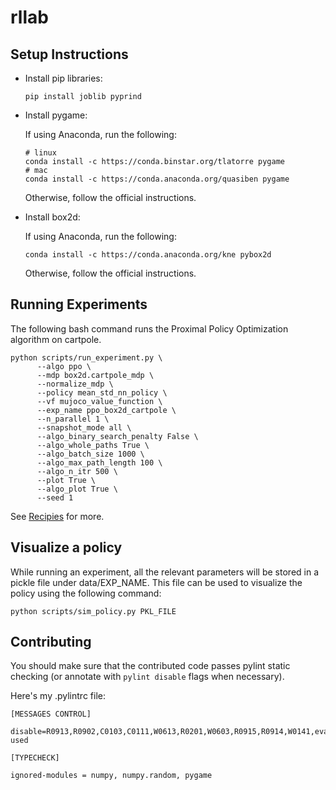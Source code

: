 # rllab

## Setup Instructions

- Install pip libraries:

  ```
  pip install joblib pyprind
  ```

- Install pygame:

  If using Anaconda, run the following:

  ```
  # linux
  conda install -c https://conda.binstar.org/tlatorre pygame
  # mac
  conda install -c https://conda.anaconda.org/quasiben pygame
  ```

  Otherwise, follow the official instructions.

- Install box2d:

  If using Anaconda, run the following:

  ```
  conda install -c https://conda.anaconda.org/kne pybox2d
  ```

  Otherwise, follow the official instructions.

## Running Experiments

  The following bash command runs the Proximal Policy Optimization algorithm on cartpole.

  ```
  python scripts/run_experiment.py \
        --algo ppo \
        --mdp box2d.cartpole_mdp \
        --normalize_mdp \
        --policy mean_std_nn_policy \
        --vf mujoco_value_function \
        --exp_name ppo_box2d_cartpole \
        --n_parallel 1 \
        --snapshot_mode all \
        --algo_binary_search_penalty False \
        --algo_whole_paths True \
        --algo_batch_size 1000 \
        --algo_max_path_length 100 \
        --algo_n_itr 500 \
        --plot True \
        --algo_plot True \
        --seed 1
  ```

  See [Recipies](https://github.com/dementrock/rllab/wiki/Recipies) for more.

## Visualize a policy

  While running an experiment, all the relevant parameters will be stored in a pickle file under data/EXP_NAME. This file can be used to visualize the policy using the following command:

  ```
  python scripts/sim_policy.py PKL_FILE
  ```

## Contributing

  You should make sure that the contributed code passes pylint static checking
  (or annotate with `pylint disable` flags when necessary).

  Here's my .pylintrc file:

  ```
  [MESSAGES CONTROL]

  disable=R0913,R0902,C0103,C0111,W0613,R0201,W0603,R0915,R0914,W0141,eval-used

  [TYPECHECK]

  ignored-modules = numpy, numpy.random, pygame
  ```
